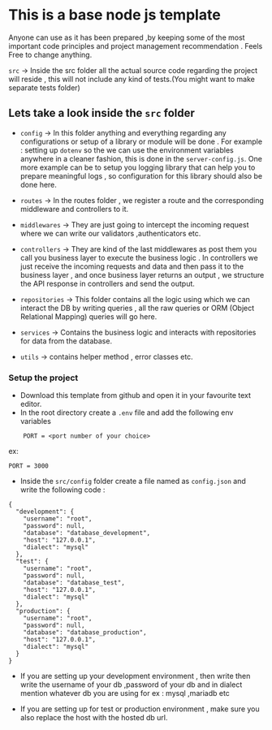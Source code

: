 # This is a base node js template

Anyone can use as it has been prepared ,by keeping some of the most important code principles and project management recommendation . Feels Free to change anything.

 `src` -> Inside the src folder all the actual source code regarding the project will reside , this will not include any kind of tests.(You might want to make separate tests folder)

## Lets take a look inside the `src` folder

- `config` -> In this folder anything and everything regarding any configurations or setup of a library or module will be done . For example : setting up `dotenv`
  so the we can use the environment variables anywhere in a cleaner fashion, this is done in the `server-config.js`.
  One more example can be to setup you logging library that can help you to prepare meaningful logs , so configuration for this library should  also be done here.

- `routes` -> In the routes folder , we register a route and the corresponding middleware and controllers to it.

- `middlewares` -> They are just going to intercept the incoming request where we  can write our validators ,authenticators etc.
- `controllers` -> They are kind of the last middlewares as post them you call you business layer to execute the business logic .
In controllers we just receive the incoming requests and data and  then pass it to the business layer , and once business layer returns an output , we structure the API response in controllers and send the output.

- `repositories` -> This folder contains all the logic using which we can interact the DB by writing queries , all the raw queries or ORM
  (Object Relational Mapping) queries will go here.
- `services` -> Contains the business logic and interacts with repositories for data from the database.
- `utils` -> contains helper method , error classes etc.

### Setup the project

- Download this template from github and open it in your favourite text editor.
- In the root directory create a `.env` file and add the following env variables

```
    PORT = <port number of your choice>
```

ex:

```
PORT = 3000
```

- Inside the `src/config` folder create a file named as `config.json` 
and write the following code :

```
{
  "development": {
    "username": "root",
    "password": null,
    "database": "database_development",
    "host": "127.0.0.1",
    "dialect": "mysql"
  },
  "test": {
    "username": "root",
    "password": null,
    "database": "database_test",
    "host": "127.0.0.1",
    "dialect": "mysql"
  },
  "production": {
    "username": "root",
    "password": null,
    "database": "database_production",
    "host": "127.0.0.1",
    "dialect": "mysql"
  }
}

```

- If you are setting up your development environment , then write then write the username of your db ,password of your db and in dialect mention whatever db you are using for
ex : mysql ,mariadb etc

- If you are setting up for test or production environment , make sure you also replace the host with the hosted db url.
